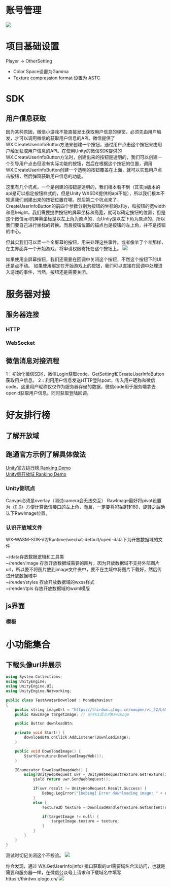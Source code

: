# 账号管理

![](../../../assets/WeiXinMiniGame/01.png)


# 项目基础设置
Player -> OtherSetting  
- Color Space设置为Gamma  
- Texture compression format 设置为 ASTC

# SDK
## 用户信息获取
因为某种原因，微信小游戏不能直接发出获取用户信息的弹窗，必须先由用户触发，才可以调用微信的获取用户信息的API。微信提供了WX.CreateUserInfoButton方法来创建一个按钮，通过用户点击这个按钮来由用户触发获取用户信息的API。在使用Unity的微信SDK提供的WX.CreateUserInfoButton方法时，创建出来的按钮是透明的，我们可以创建一个引导用户点击但没有实际功能的按钮，然后在根据这个按钮的位置，调用WX.CreateUserInfoButton创建一个透明的按钮覆盖在上面，就可以实现用户点击按钮，然后弹窗获取用户信息的功能。

这里有几个坑点，一个是创建的按钮是透明的，我们根本看不到（其实js版本的api是可以指定按钮样式的，但是Unity WXSDK提供的api不能），所以我们根本不知道我们创建出来的按钮位置在哪。然后第二个坑点来了，CreateUserInfoButton的前四个参数分别为按钮的坐标的x和y，和按钮的宽width和高height，我们需要提供按钮的屏幕坐标和高宽，就可以确定按钮的位置，但是这个微信api的屏幕坐标是以左上角为原点的，而Untiy是以左下角为原点的，所以我们要自己进行坐标的转换。而且按钮位置的锚点也是按钮的左上角，并不是按钮的中心。

但其实我们可以弄一个全屏幕的按钮，用来处理这些事件。或者像羊了个羊那样，在主界面弄一个开始游戏，将申请权限寄托在这个按钮上。
![](../../../assets/WeiXinMiniGame/17.png)

如果使用全屏幕按钮，我们还需要在回调中关闭这个按钮，不然这个按钮下的UI还是点不动。
如果使用绑定在开始游戏上的按钮，我们可以直接在回调中处理进入游戏的事件，当然，按钮还是需要关闭。




# 服务器对接
## 服务器连接
### HTTP
### WebSocket

## 微信消息对接流程



1：初始化微信SDK，微信Login获取code，GetSetting和CreateUserInfoButton获取用户信息。
2：利用用户信息发送HTTP登陆post，传入用户昵称和微信code。这里用户昵称仅仅作为服务器存储的数据，微信code用于服务端拿去openid获取用户信息。同时获取登陆回调。


# 好友排行榜
## 了解开放域
## 跑通官方示例了解具体做法
[Unity官方排行榜 Ranking Demo](https://github.com/wechat-miniprogram/minigame-unity-webgl-transform/tree/main/Demo/Ranking/Assets/RankDemo)  
[Unity侧开放域 Ranking Demo](https://github.com/wechat-miniprogram/minigame-tuanjie-transform-sdk/tree/main/Runtime/wechat-default/open-data)  

### Unity侧坑点
Canvas必须是overlay（测试camera会无法交互）
RawImage最好将pivot设置为（0,0）方便计算微信接口的左上角，而且，一定要将X轴旋转180，旋转之后确认下RawImage位置。



### 认识开放域文件
WX-WASM-SDK-V2/Runtime/wechat-default/open-data下为开放数据域的文件

~/data存放数据逻辑和工具类  
~/render/image 存放开放数据域需要的图片，因为开放数据域不支持外部图片url，所以要不将图片放到image文件夹中，要不在主域中将图片下载好，然后传进开放数据域中  
~/render/styles 存放开放数据域的wxss样式  
~/render/tpls 存放开放数据域的wxml模版  



## js界面
### 模板




# 小功能集合
## 下载头像url并展示
```Cpp
using System.Collections;
using UnityEngine;
using UnityEngine.UI;
using UnityEngine.Networking;

public class TestAvatarDownload : MonoBehaviour
{
    public string imageUrl = "https://thirdwx.qlogo.cn/mmopen/vi_32/L6SG55UJpKT1xOXDgjiaxjAymZAXIYScAAmZcHl976pgvLODHicVC6BHwBqwYjia6sib1QxAmorGctwoIjXic3pYhvA/132"; // 替换为你的图片URL  
    public RawImage targetImage; // 用于UI显示的RawImage  

    public Button downloadBtn;

    private void Start() {
        downloadBtn.onClick.AddListener(DownloadImage);
    }

    public void DownloadImage() {
        StartCoroutine(DownloadImageWeb());
    }

    IEnumerator DownloadImageWeb() {
        using(UnityWebRequest uwr = UnityWebRequestTexture.GetTexture(imageUrl)) {
            yield return uwr.SendWebRequest();

            if(uwr.result != UnityWebRequest.Result.Success) {
                Debug.LogError("[bobing] Error downloading image: " + uwr.error);
            }
            else {
                Texture2D texture = DownloadHandlerTexture.GetContent(uwr);

                if(targetImage != null) {
                    targetImage.texture = texture;
                }
            }
        }
    }
}
```
测试时切记关闭这个不校验。
![](../../../assets/WeiXinMiniGame/19.png)

你会发现，通过 WX.GetUserInfo(info) 接口获取的url需要域名合法访问，也就是需要和服务器一样，在微信公众号上请求和下载域名中填写https://thirdwx.qlogo.cn/
![](../../../assets/WeiXinMiniGame/18.png)